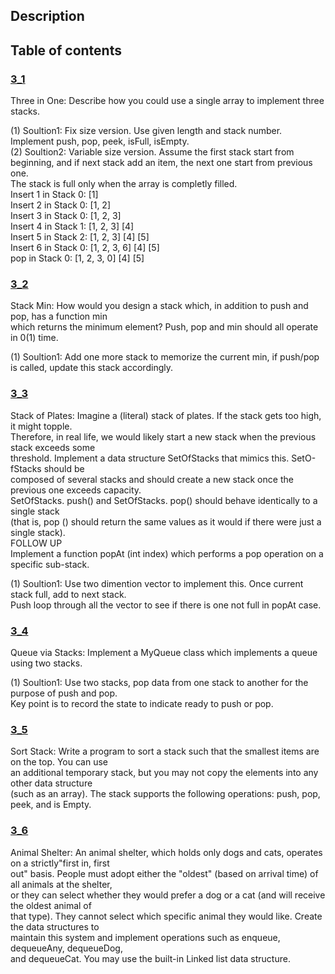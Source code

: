 ## Description
## Table of contents
### [3_1](./3_1)
Three in One: Describe how you could use a single array to implement three stacks.  

(1) Soultion1: Fix size version. Use given length and stack number. Implement push, pop, peek, isFull, isEmpty.  
(2) Soultion2: Variable size version. Assume the first stack start from beginning, and if next stack add an item, the next one start from previous one.  
			   The stack is full only when the array is completly filled.  
               Insert 1 in Stack 0: [1]  
			   Insert 2 in Stack 0: [1, 2]  
			   Insert 3 in Stack 0: [1, 2, 3]  
			   Insert 4 in Stack 1: [1, 2, 3] [4]  
			   Insert 5 in Stack 2: [1, 2, 3] [4] [5]  
			   Insert 6 in Stack 0: [1, 2, 3, 6] [4] [5]  
			   pop in Stack 0: [1, 2, 3, 0] [4] [5] 
### [3_2](./3_2)
Stack Min: How would you design a stack which, in addition to push and pop, has a function min  
which returns the minimum element? Push, pop and min should all operate in 0(1) time.  

(1) Soultion1: Add one more stack to memorize the current min, if push/pop is called, update this stack accordingly.

### [3_3](./3_3)
Stack of Plates: Imagine a (literal) stack of plates. If the stack gets too high, it might topple.  
Therefore, in real life, we would likely start a new stack when the previous stack exceeds some  
threshold. Implement a data structure SetOfStacks that mimics this. SetO-fStacks should be  
composed of several stacks and should create a new stack once the previous one exceeds capacity.  
SetOfStacks. push() and SetOfStacks. pop() should behave identically to a single stack  
(that is, pop () should return the same values as it would if there were just a single stack).  
FOLLOW UP  
Implement a function popAt (int index) which performs a pop operation on a specific sub-stack.  

(1) Soultion1: Use two dimention vector to implement this. Once current stack full, add to next stack.  
               Push loop through all the vector to see if there is one not full in popAt case.
### [3_4](./3_4)
Queue via Stacks: Implement a MyQueue class which implements a queue using two stacks.  

(1) Soultion1: Use two stacks, pop data from one stack to another for the purpose of push and pop.  
               Key point is to record the state to indicate ready to push or pop.

### [3_5](./3_5)
Sort Stack: Write a program to sort a stack such that the smallest items are on the top. You can use  
an additional temporary stack, but you may not copy the elements into any other data structure  
(such as an array). The stack supports the following operations: push, pop, peek, and is Empty.  

### [3_6](./3_6)
Animal Shelter: An animal shelter, which holds only dogs and cats, operates on a strictly"first in, first  
out" basis. People must adopt either the "oldest" (based on arrival time) of all animals at the shelter,  
or they can select whether they would prefer a dog or a cat (and will receive the oldest animal of  
that type). They cannot select which specific animal they would like. Create the data structures to  
maintain this system and implement operations such as enqueue, dequeueAny, dequeueDog,  
and dequeueCat. You may use the built-in Linked list data structure.  
